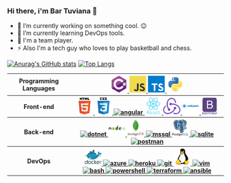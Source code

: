 ### Hi there, i'm Bar Tuviana 👋


- 🔭 I’m currently working on something cool. :wink:
- 🌱 I’m currently learning DevOps tools.
- :basketball: I'm a team player.
- ⚡ Also I'm a tech guy who loves to play basketball and chess.

[![Anurag's GitHub stats](https://github-readme-stats.vercel.app/api?username=BTuvi)](https://github.com/anuraghazra/github-readme-stats)
[![Top Langs](https://github-readme-stats.vercel.app/api/top-langs/?username=BTuvi&layout=compact)](https://github.com/anuraghazra/github-readme-stats)


<table style="width:100%;margin-left:auto;margin-right:auto;" align="center">
    <tr>
        <th>Programming Languages</th>
        <th>
            <a href="https://www.w3schools.com/cs/">
                <img src="https://raw.githubusercontent.com/devicons/devicon/master/icons/csharp/csharp-original.svg" alt="csharp" width="40" height="40" />
            </a>
            <a href="https://developer.mozilla.org/en-US/docs/Web/JavaScript">
                <img src="https://raw.githubusercontent.com/devicons/devicon/master/icons/javascript/javascript-original.svg" alt="javascript" width="40" height="40" />
            </a>
            <a href="https://www.typescriptlang.org/">
                <img src="https://raw.githubusercontent.com/devicons/devicon/master/icons/typescript/typescript-original.svg" alt="typescript" width="40" height="40" />
            </a>
            <a href="https://www.python.org">
                <img src="https://raw.githubusercontent.com/devicons/devicon/master/icons/python/python-original.svg" alt="python" width="40" height="40" />
            </a>
        </th>
    </tr>
    <tr>
        <th>Front-end</th>
        <th>
            <a href="https://www.w3.org/html/">
                <img src="https://raw.githubusercontent.com/devicons/devicon/master/icons/html5/html5-original-wordmark.svg" alt="html5" width="40" height="40" />
            </a>
            <a href="https://www.w3schools.com/css/">
                <img src="https://raw.githubusercontent.com/devicons/devicon/master/icons/css3/css3-original-wordmark.svg" alt="css3" width="40" height="40" />
            </a>
            <a href="https://angular.io">
                <img src="https://angular.io/assets/images/logos/angular/angular.svg" alt="angular" width="40" height="40" />
            </a>
            <a href="https://reactjs.org/">
                <img src="https://raw.githubusercontent.com/devicons/devicon/master/icons/react/react-original-wordmark.svg" alt="react" width="40" height="40" />
            </a>
            <a href="https://redux.js.org">
                <img src="https://raw.githubusercontent.com/devicons/devicon/master/icons/redux/redux-original.svg" alt="redux" width="40" height="40" />
            </a>
            <a href="https://webpack.js.org">
                <img src="https://raw.githubusercontent.com/devicons/devicon/d00d0969292a6569d45b06d3f350f463a0107b0d/icons/webpack/webpack-original-wordmark.svg" alt="webpack" width="40" height="40" />
            </a>
            <a href="https://getbootstrap.com">
                <img src="https://raw.githubusercontent.com/devicons/devicon/master/icons/bootstrap/bootstrap-plain-wordmark.svg" alt="bootstrap" width="40" height="40" />
            </a>
        </th>
    </tr>
    <tr>
        <th>Back-end</th>
        <th>
            <a href="https://dotnet.microsoft.com/">
                <img src="https://user-images.githubusercontent.com/83014719/139909616-43cd71f4-d8ca-4a4d-9a13-11e001c85d87.png" alt="dotnet" width="40" height="40" />
            </a>
            <a href="https://nodejs.org">
                <img src="https://raw.githubusercontent.com/devicons/devicon/master/icons/nodejs/nodejs-original-wordmark.svg" alt="nodejs" width="40" height="40" />
            </a>
            <a href="https://www.mongodb.com/">
                <img src="https://raw.githubusercontent.com/devicons/devicon/master/icons/mongodb/mongodb-original-wordmark.svg" alt="mongodb" width="40" height="40" />
            </a>
            <a href="https://www.microsoft.com/en-us/sql-server">
                <img src="https://www.svgrepo.com/show/303229/microsoft-sql-server-logo.svg" alt="mssql" width="40" height="40" />
            </a>
            <a href="https://www.postgresql.org">
                <img src="https://raw.githubusercontent.com/devicons/devicon/master/icons/postgresql/postgresql-original-wordmark.svg" alt="postgresql" width="40" height="40"/>
            </a>
            <a href="https://www.sqlite.org/">
                <img src="https://www.vectorlogo.zone/logos/sqlite/sqlite-icon.svg" alt="sqlite" width="40" height="40" />
            </a>
            <a href="https://postman.com">
                <img src="https://www.vectorlogo.zone/logos/getpostman/getpostman-icon.svg" alt="postman" width="40" height="40" />
            </a>
        </th>
    </tr>
   <tr>
        <th>DevOps</th>
        <th>
            <a href="https://www.docker.com/">
                <img src="https://raw.githubusercontent.com/devicons/devicon/master/icons/docker/docker-original-wordmark.svg" alt="docker" width="40" height="40" />
            </a>
            <a href="https://azure.microsoft.com/en-in/">
                <img src="https://www.vectorlogo.zone/logos/microsoft_azure/microsoft_azure-icon.svg" alt="azure" width="40" height="40" />
            </a>
            <a href="https://heroku.com">
                <img src="https://www.vectorlogo.zone/logos/heroku/heroku-icon.svg" alt="heroku" width="40" height="40" />
            </a>
            <a href="https://git-scm.com/">
                <img src="https://www.vectorlogo.zone/logos/git-scm/git-scm-icon.svg" alt="git" width="40" height="40" />
            </a>
            <a href="https://www.linux.org/">
                <img src="https://raw.githubusercontent.com/devicons/devicon/master/icons/linux/linux-original.svg" alt="linux" width="40" height="40"/>
            </a>
            <a href="https://www.vim.org/">
                <img src="https://user-images.githubusercontent.com/83014719/139907222-4bc7f8eb-ba57-4cb7-8f77-99d486e95419.png" alt="vim" width="40" height="40" />
            </a>
            <a href="https://www.gnu.org/software/bash/">
                <img src="https://user-images.githubusercontent.com/83014719/139951281-03081f36-9403-4890-8bd9-c31300cf24d1.png" alt="bash" width="40" height="40"/>
            </a>
            <a href="https://docs.microsoft.com/en-us/powershell/">
                <img src="https://profilinator.rishav.dev/skills-assets/powershell.png" alt="powershell" width="40" height="40" />
            </a>
            <a href="https://www.terraform.io/">
                <img src="https://raw.githubusercontent.com/hussainweb/hussainweb/main/icons/terraform.png" alt="terraform" width="40" height="40"/>
            </a>
            <a href="https://www.ansible.com/">
               <img src="https://user-images.githubusercontent.com/83014719/139950354-4142e450-18f8-4169-8725-ddb6f1b062d7.png" alt="ansible" width="40" height="40"/>
            </a>
        </th>
    </tr>
</table>





